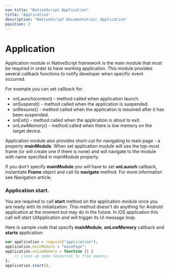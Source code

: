 ```yaml
---
nav-title: "NativeScript Application"
title: "Application"
description: "NativeScript Documentation: Application"
position: 2
---
```


# Application

Application module in NativeScript framework is the main module that must be required in order to have working application. This module provides several callback functions to notify developer when specific event occurred.

For example you can set callback for:

+ onLaunch(context) - method called when application launch.
+ onSuspend() - method called when the application is suspended.
+ onResume() - method called when the application is resumed after it has been suspended.
+ onExit() - method called when the application is about to exit.
+ onLowMemory() - method called when there is low memory on the target device.

Application module also provides short-cut for navigating to main page - a property **mainModule**. When set application module will use the top-most frame (or will create one if there is none) and will navigate to the module with name specified in mainModule property.

If you don't specify **mainModule** you will have to set **onLaunch** callback, instantiate **Frame** object and call its **navigate** method.
For more information see Navigation article.

### Application start.
You are required to call **start** method on the application module once you are ready with its initialization.
This method doesn't do anything for Android application at the moment but may do in the future.
In iOS application this call will start UIApplication and will trigger its UI message loop.

Here is sample code that specify **mainModule**, **onLowMemory** callback and **starts** application:
``` JavaScript
var application = require("application");
application.mainModule = "mainPage";
application.onLowMemory = function () {
	// clean up some resources to free memory.
};
application.start();
```
